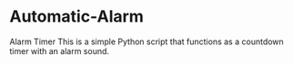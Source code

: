 # Automatic-Alarm
Alarm Timer This is a simple Python script that functions as a countdown timer with an alarm sound.

